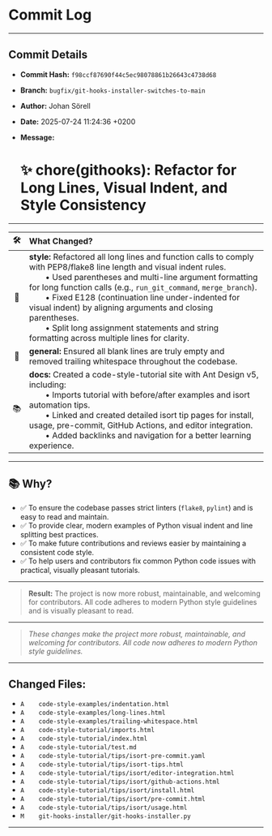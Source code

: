 # Commit Log

---

## Commit Details

- **Commit Hash:**   `f98ccf87690f44c5ec98078861b26643c4738d68`
- **Branch:**        `bugfix/git-hooks-installer-switches-to-main`
- **Author:**        Johan Sörell
- **Date:**          2025-07-24 11:24:36 +0200
- **Message:**

  # ✨ chore(githooks): Refactor for Long Lines, Visual Indent, and Style Consistency

---

<div align="center">

|  🛠️  | **What Changed?** |
|:----:|:------------------|
| 🎨   | **style:** Refactored all long lines and function calls to comply with PEP8/flake8 line length and visual indent rules.<br>  • Used parentheses and multi-line argument formatting for long function calls (e.g., `run_git_command`, `merge_branch`).<br>  • Fixed E128 (continuation line under-indented for visual indent) by aligning arguments and closing parentheses.<br>  • Split long assignment statements and string formatting across multiple lines for clarity. |
| 🧹   | **general:** Ensured all blank lines are truly empty and removed trailing whitespace throughout the codebase. |
| 📚   | **docs:** Created a code-style-tutorial site with Ant Design v5, including:<br>  • Imports tutorial with before/after examples and isort automation tips.<br>  • Linked and created detailed isort tip pages for install, usage, pre-commit, GitHub Actions, and editor integration.<br>  • Added backlinks and navigation for a better learning experience. |

</div>

---

## 📚 Why?

- ✅ To ensure the codebase passes strict linters (<code>flake8</code>, <code>pylint</code>) and is easy to read and maintain.
- ✅ To provide clear, modern examples of Python visual indent and line splitting best practices.
- ✅ To make future contributions and reviews easier by maintaining a consistent code style.
- ✅ To help users and contributors fix common Python code issues with practical, visually pleasant tutorials.

---

> **Result:**
> The project is now more robust, maintainable, and welcoming for contributors.
> All code adheres to modern Python style guidelines and is visually pleasant to read.
---

> _These changes make the project more robust, maintainable, and welcoming for contributors. All code now adheres to modern Python style guidelines._

---

## Changed Files:

- `A	code-style-examples/indentation.html`
- `A	code-style-examples/long-lines.html`
- `A	code-style-examples/trailing-whitespace.html`
- `A	code-style-tutorial/imports.html`
- `A	code-style-tutorial/index.html`
- `A	code-style-tutorial/test.md`
- `A	code-style-tutorial/tips/isort-pre-commit.yaml`
- `A	code-style-tutorial/tips/isort-tips.html`
- `A	code-style-tutorial/tips/isort/editor-integration.html`
- `A	code-style-tutorial/tips/isort/github-actions.html`
- `A	code-style-tutorial/tips/isort/install.html`
- `A	code-style-tutorial/tips/isort/pre-commit.html`
- `A	code-style-tutorial/tips/isort/usage.html`
- `M	git-hooks-installer/git-hooks-installer.py`

---
